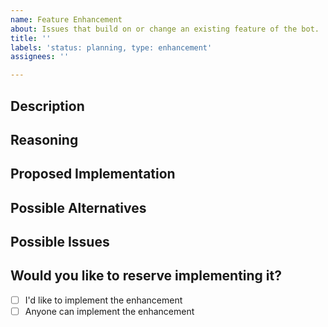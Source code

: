 ```yaml
---
name: Feature Enhancement
about: Issues that build on or change an existing feature of the bot.
title: ''
labels: 'status: planning, type: enhancement'
assignees: ''

---
```


## Description
<!-- Describe the enhancement you're suggesting -->


## Reasoning
<!-- Why would the enhancement be a useful addition to the community -->


## Proposed Implementation
<!-- If you had a way to implement it in mind, describe it here, including any concept screenshots if possible -->


## Possible Alternatives
<!-- List any possible alternatives to your proposed implementation -->


## Possible Issues
<!-- Outline any possible issues the enhancement might present -->


## Would you like to reserve implementing it?
- [ ] I'd like to implement the enhancement
- [ ] Anyone can implement the enhancement
